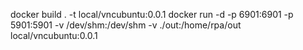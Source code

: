 docker build . -t local/vncubuntu:0.0.1
docker run -d -p 6901:6901 -p 5901:5901  -v /dev/shm:/dev/shm -v ./out:/home/rpa/out   local/vncubuntu:0.0.1

